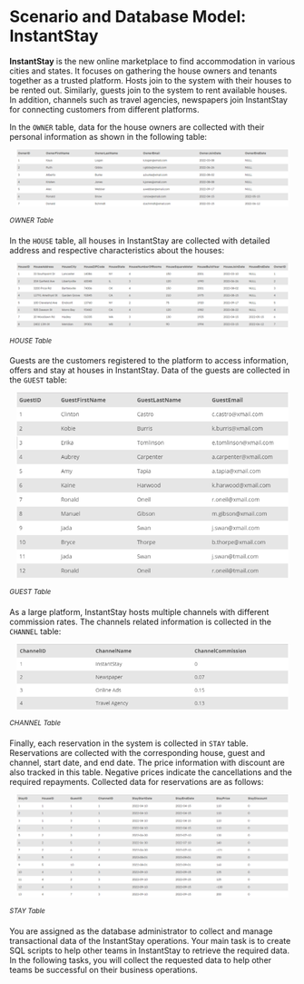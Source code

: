 <!-- practice -->

# Scenario and Database Model: InstantStay

**InstantStay** is the new online marketplace to find accommodation in various cities and states. It focuses on gathering the house owners and tenants together as a trusted platform. Hosts join to the system with their houses to be rented out. Similarly, guests join to the system to rent available houses. In addition, channels such as travel agencies, newspapers join InstantStay for connecting customers from different platforms.

In the `OWNER` table, data for the house owners are collected with their personal information as shown in the following table:

<p align='center'>
<img src='../assets/Dh7KvdFoQQyZ4gAnnCVe.png' width='95%' alt='OWNER Table' />
</p>

<sup>_OWNER Table_</sup>

In the `HOUSE` table, all houses in InstantStay are collected with detailed address and respective characteristics about the houses:

<p align='center'>
<img src='../assets/zW6wC0WvSTutM3A2IL4r.png' width='95%' alt='HOUSE Table' />
</p>

<sup>_HOUSE Table_</sup>

Guests are the customers registered to the platform to access information, offers and stay at houses in InstantStay. Data of the guests are collected in the `GUEST` table:

<p align='center'>
<img src='../assets/72F0ZYtMSIClnE4c3QNn.png' width='95%' alt='GUEST Table' />
</p>

<sup>_GUEST Table_</sup>

As a large platform, InstantStay hosts multiple channels with different commission rates. The channels related information is collected in the `CHANNEL` table:

<p align='center'>
<img src='../assets/tLQTNrDCQzSWaZjPinLH.png' width='95%' alt='CHANNEL Table' />
</p>

<sup>_CHANNEL Table_</sup>

Finally, each reservation in the system is collected in `STAY` table. Reservations are collected with the corresponding house, guest and channel, start date, and end date. The price information with discount are also tracked in this table. Negative prices indicate the cancellations and the required repayments. Collected data for reservations are as follows:

<p align='center'>
<img src='../assets/A653y1vjRsO84tKQuhhk.png' width='95%' alt='STAY Table' />
</p>

<sup>_STAY Table_</sup>

You are assigned as the database administrator to collect and manage transactional data of the InstantStay operations. Your main task is to create SQL scripts to help other teams in InstantStay to retrieve the required data. In the following tasks, you will collect the requested data to help other teams be successful on their business operations.
